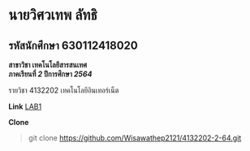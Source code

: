 # นายวิศวเทพ ลัทธิ  

## รหัสนักศึกษา 630112418020  

**สาขาวิชา เทคโนโลยีสารสนเทศ**  
**ภาคเรียนที่ _2_ ปีการศึกษา _2564_**  

รายวิชา 4132202 เทคโนโลยีอินเทอร์เน็ต  

**Link**
[LAB1](https://github.com/Wisawathep2121/4132202-2-64)  

**Clone**  
> git clone https://github.com/Wisawathep2121/4132202-2-64.git
